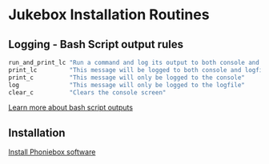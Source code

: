 # Jukebox Installation Routines

## Logging - Bash Script output rules

```bash
run_and_print_lc "Run a command and log its output to both console and logfile"
print_lc         "This message will be logged to both console and logfile"
print_c          "This message will only be logged to the console"
log              "This message will only be logged to the logfile"
clear_c          "Clears the console screen"
```

[Learn more about bash script outputs](https://stackoverflow.com/questions/18460186/writing-outputs-to-log-file-and-console)

## Installation

[Install Phoniebox software](../documentation/builders/installation.md#install-phoniebox-software)

